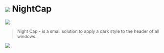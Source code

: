 # ![](https://github.com/user-attachments/assets/80074b45-dee4-409f-8768-d15f59ef91b9) NightCap
![](https://github.com/user-attachments/assets/4b2256d2-7c1d-41d5-8d6b-55fbff37ed49)
> Night Cap - is a small solution to apply a dark style to the header of all windows.


![](https://github.com/user-attachments/assets/430800f4-8402-4a31-ac95-8bb0b145b823)

